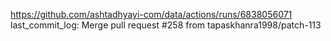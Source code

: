 https://github.com/ashtadhyayi-com/data/actions/runs/6838056071
last_commit_log: Merge pull request #258 from tapaskhanra1998/patch-113